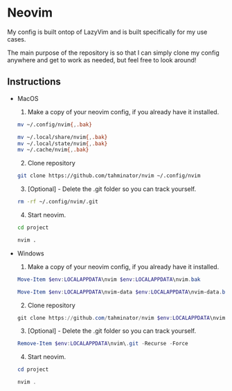 # Neovim

My config is built ontop of LazyVim and is built specifically for my use cases.

The main purpose of the repository is so that I can simply clone my config anywhere and get to work as needed, but feel free to look around!

## Instructions

- MacOS

  1. Make a copy of your neovim config, if you already have it installed.

  ```bash
  mv ~/.config/nvim{,.bak}

  mv ~/.local/share/nvim{,.bak}
  mv ~/.local/state/nvim{,.bak}
  mv ~/.cache/nvim{,.bak}
  ```

  2. Clone repository

  ```bash
  git clone https://github.com/tahminator/nvim ~/.config/nvim
  ```

  3. [Optional] - Delete the .git folder so you can track yourself.

  ```bash
  rm -rf ~/.config/nvim/.git
  ```

  4. Start neovim.

  ```bash
  cd project

  nvim .
  ```

- Windows

  1. Make a copy of your neovim config, if you already have it installed.

  ```powershell
  Move-Item $env:LOCALAPPDATA\nvim $env:LOCALAPPDATA\nvim.bak

  Move-Item $env:LOCALAPPDATA\nvim-data $env:LOCALAPPDATA\nvim-data.bak
  ```

  2. Clone repository

  ```powershell
  git clone https://github.com/tahminator/nvim $env:LOCALAPPDATA\nvim
  ```

  3. [Optional] - Delete the .git folder so you can track yourself.

  ```powershell
  Remove-Item $env:LOCALAPPDATA\nvim\.git -Recurse -Force
  ```

  4. Start neovim.

  ```powershell
  cd project

  nvim .
  ```
